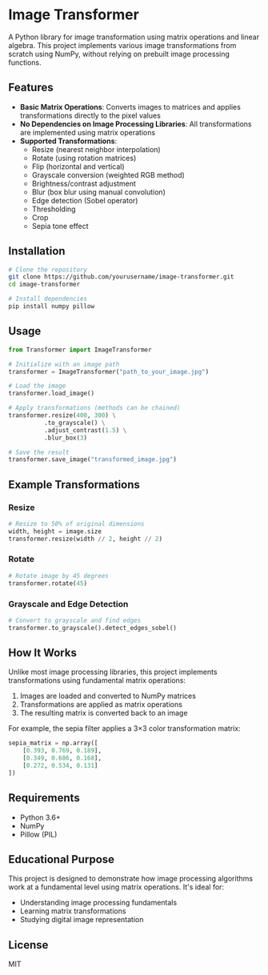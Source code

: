 # Image Transformer

A Python library for image transformation using matrix operations and linear algebra. This project implements various image transformations from scratch using NumPy, without relying on prebuilt image processing functions.

## Features

- **Basic Matrix Operations**: Converts images to matrices and applies transformations directly to the pixel values
- **No Dependencies on Image Processing Libraries**: All transformations are implemented using matrix operations
- **Supported Transformations**:
  - Resize (nearest neighbor interpolation)
  - Rotate (using rotation matrices)
  - Flip (horizontal and vertical)
  - Grayscale conversion (weighted RGB method)
  - Brightness/contrast adjustment
  - Blur (box blur using manual convolution)
  - Edge detection (Sobel operator)
  - Thresholding
  - Crop
  - Sepia tone effect

## Installation

```bash
# Clone the repository
git clone https://github.com/yourusername/image-transformer.git
cd image-transformer

# Install dependencies
pip install numpy pillow
```

## Usage

```python
from Transformer import ImageTransformer

# Initialize with an image path
transformer = ImageTransformer("path_to_your_image.jpg")

# Load the image
transformer.load_image()

# Apply transformations (methods can be chained)
transformer.resize(400, 300) \
          .to_grayscale() \
          .adjust_contrast(1.5) \
          .blur_box(3)

# Save the result
transformer.save_image("transformed_image.jpg")
```

## Example Transformations

### Resize
```python
# Resize to 50% of original dimensions
width, height = image.size
transformer.resize(width // 2, height // 2)
```

### Rotate
```python
# Rotate image by 45 degrees
transformer.rotate(45)
```

### Grayscale and Edge Detection
```python
# Convert to grayscale and find edges
transformer.to_grayscale().detect_edges_sobel()
```

## How It Works

Unlike most image processing libraries, this project implements transformations using fundamental matrix operations:

1. Images are loaded and converted to NumPy matrices
2. Transformations are applied as matrix operations
3. The resulting matrix is converted back to an image

For example, the sepia filter applies a 3×3 color transformation matrix:

```python
sepia_matrix = np.array([
    [0.393, 0.769, 0.189],
    [0.349, 0.686, 0.168],
    [0.272, 0.534, 0.131]
])
```

## Requirements

- Python 3.6+
- NumPy
- Pillow (PIL)

## Educational Purpose

This project is designed to demonstrate how image processing algorithms work at a fundamental level using matrix operations. It's ideal for:

- Understanding image processing fundamentals
- Learning matrix transformations
- Studying digital image representation

## License

MIT 